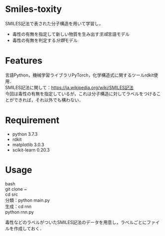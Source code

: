 # Smiles-toxity
SMILES記法で表された分子構造を用いて学習し，  
 - 毒性の有無を指定して新しい物質を生み出す*生成*言語モデル  
 - 毒性の有無を判定する*分類*モデル
 
# Features
言語Python，機械学習ライブラリPyTorch，化学構造式に関するツールrdkit使用．  
SMILES記法に関して：https://ja.wikipedia.org/wiki/SMILES記法  
今回は毒性の有無を指定しているが，これは分子構造に対してラベルをつけることができれば，それ以外でも構わない．  

# Requirement

* python 3.7.3
* rdkit
* matplotlib 3.0.3
* scikit-learn 0.20.3

 
# Usage
 
bash  
git clone ~  
cd src  
分類：python main.py      
生成：cd rnn    
     python rnn.py  

毒性などのラベルがついたSMILES記法のデータを用意し，ラベルごとにファイルを作成しておく．

 

